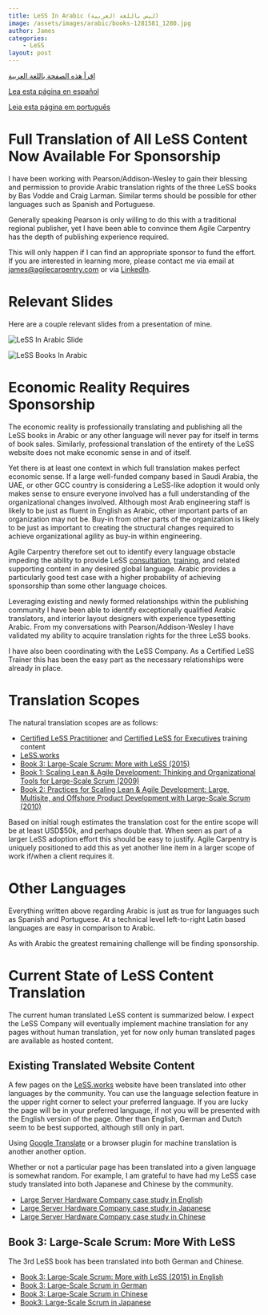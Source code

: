 ```yaml
---
title: LeSS In Arabic (ليس باللغة العربية)
image: /assets/images/arabic/books-1281581_1280.jpg
author: James
categories:
    - LeSS
layout: post
---
```


[اقرأ هذه الصفحة باللغة العربية](https://agilecarpentry-com.translate.goog/blog/less-in-arabic/?_x_tr_sl=en&_x_tr_tl=ar&_x_tr_hl=en&_x_tr_pto=wapp)

[Lea esta página en español](https://agilecarpentry-com.translate.goog/blog/less-in-arabic/?_x_tr_sl=en&_x_tr_tl=es&_x_tr_hl=en&_x_tr_pto=wapp)

[Leia esta página em português](https://agilecarpentry-com.translate.goog/blog/less-in-arabic/?_x_tr_sl=en&_x_tr_tl=pt&_x_tr_hl=en&_x_tr_pto=wapp)

# Full Translation of All LeSS Content Now Available For Sponsorship

I have been working with Pearson/Addison-Wesley to gain their blessing and permission to provide Arabic translation rights of the three LeSS books by Bas Vodde and Craig Larman. Similar terms should be possible for other languages such as Spanish and Portuguese.

Generally speaking Pearson is only willing to do this with a traditional regional publisher, yet I have been able to convince them Agile Carpentry has the depth of publishing experience required.

This will only happen if I can find an appropriate sponsor to fund the effort. If you are interested in learning more, please contact me via email at [james@agilecarpentry.com](mailto:james@agilecarpentry.com) or via [LinkedIn](https://www.linkedin.com/in/jamescarpenter1/).

# Relevant Slides

Here are a couple relevant slides from a presentation of mine.

![LeSS In Arabic Slide]({{site.baseurl}}/assets/images/arabic/LeSSInArabicSlide.png)

![LeSS Books In Arabic]({{site.baseurl}}/assets/images/arabic/LeSSBooksInArabic.png)

# Economic Reality Requires Sponsorship

The economic reality is professionally translating and publishing all the LeSS books in Arabic or any other language will never pay for itself in terms of book sales. Similarly, professional translation of the entirety of the LeSS website does not make economic sense in and of itself.

Yet there is at least one context in which full translation makes perfect economic sense. If a large well-funded company based in Saudi Arabia, the UAE, or other GCC country is considering a LeSS-like adoption it would only makes sense to ensure everyone involved has a full understanding of the organizational changes involved. Although most Arab engineering staff is likely to be just as fluent in English as Arabic, other important parts of an organization may not be. Buy-in from other parts of the organization is likely to be just as important to creating the structural changes required to achieve organizational agility as buy-in within engineering.

Agile Carpentry therefore set out to identify every language obstacle impeding the ability to provide LeSS [consultation]({{site.baseurl}}/services/), [training]({{site.baseurl}}/cle/global/), and related supporting content in any desired global language. Arabic provides a particularly good test case with a higher probability of achieving sponsorship than some other language choices.

Leveraging existing and newly formed relationships within the publishing community I have been able to identify exceptionally qualified Arabic translators, and interior layout designers with experience typesetting Arabic. From my conversations with Pearson/Addison-Wesley I have validated my ability to acquire translation rights for the three LeSS books. 

I have also been coordinating with the LeSS Company. As a Certified LeSS Trainer this has been the easy part as the necessary relationships were already in place.

# Translation Scopes

The natural translation scopes are as follows:

* [Certified LeSS Practitioner]({{site.baseurl}}/clp/global/) and [Certified LeSS for Executives]({{site.baseurl}}/cle/global/) training content
* [LeSS.works](https://less.works/)
*  [Book 3: Large-Scale Scrum: More with LeSS  (2015)](https://www.amazon.com/Large-Scale-Scrum-More-Craig-Larman/dp/0321985710)
* [Book 1: Scaling Lean & Agile Development: Thinking and Organizational Tools for Large-Scale Scrum (2009)](https://www.amazon.com/Scaling-Lean-Agile-Development-Organizational/dp/0321480961)
* [Book 2: Practices for Scaling Lean & Agile Development: Large, Multisite, and Offshore Product Development with Large-Scale Scrum (2010)](https://www.amazon.com/Practices-Scaling-Lean-Agile-Development/dp/0321636406)

Based on initial rough estimates the translation cost for the entire scope will be at least USD$50k, and perhaps double that. When seen as part of a larger LeSS adoption effort this should be easy to justify. Agile Carpentry is uniquely positioned to add this as yet another line item in a larger scope of work if/when a client requires it.

# Other Languages
Everything written above regarding Arabic is just as true for languages such as Spanish and Portuguese. At a technical level left-to-right Latin based languages are easy in comparison to Arabic.

As with Arabic the greatest remaining challenge will be finding sponsorship.


# Current State of LeSS Content Translation

The current human translated LeSS content is summarized below. I expect the LeSS Company will eventually implement machine translation for any pages without human translation, yet for now only human translated pages are available as hosted content.

## Existing Translated Website Content

A few pages on the [LeSS.works](https://less.works/) website have been translated into other languages by the community.  You can use the language selection feature in the upper right corner to select your preferred language. If you are lucky the page will be in your preferred language, if not you will be presented with the English version of the page. Other than English, German and Dutch seem to be best supported, although still only in part.

Using [Google Translate](https://translate.google.com/) or a browser plugin for machine translation is another another option.

Whether or not a particular page has been translated into a given language is somewhat random. For example, I am grateful to have had my LeSS case study translated into both Japanese and Chinese by the community.

* [Large Server Hardware Company case study in English](https://less.works/case-studies/large-server-hardware-company)
* [Large Server Hardware Company case study in Japanese](https://less.works/jp/case-studies/large-server-hardware-company)
* [Large Server Hardware Company case study in Chinese](https://less.works/zh-CN/case-studies/large-server-hardware-company)



## Book 3: Large-Scale Scrum: More With LeSS

The 3rd LeSS book has been translated into both German and Chinese.
* [Book 3: Large-Scale Scrum: More with LeSS  (2015) in English](https://www.amazon.com/Large-Scale-Scrum-More-Craig-Larman/dp/0321985710)
* [Book 3: Large-Scale Scrum in German](https://www.amazon.com/Large-Scale-Scrum/dp/3864903769)
* [Book 3: Large-Scale Scrum in Chinese](https://www.amazon.com/%E5%A4%A7%E8%A7%84%E6%A8%A1Scrum%EF%BC%9A%E5%A4%A7%E8%A7%84%E6%A8%A1%E6%95%8F%E6%8D%B7%E7%BB%84%E7%BB%87%E7%9A%84%E8%AE%BE%E8%AE%A1-%E5%85%8B%E9%9B%B7%E6%A0%BC%C2%B7%E6%8B%89%E5%B0%94%E6%9B%BC%EF%BC%88Craig-Larman%EF%BC%89-%E5%B7%B4%E6%96%AF%C2%B7%E6%B2%83%E4%BB%A3%EF%BC%88Bas-Vodde%EF%BC%89/dp/B07GVXHSV2)
* [Book3: Large-Scale Scrum in Japanese](https://www.amazon.co.jp//dp/B09991154H)





